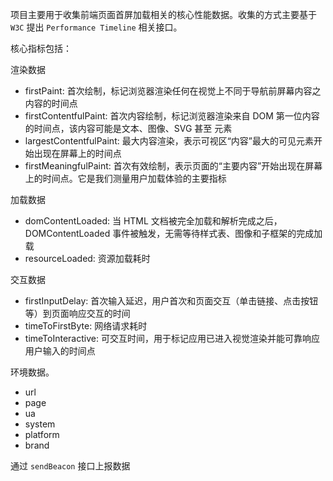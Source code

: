 项目主要用于收集前端页面首屏加载相关的核心性能数据。收集的方式主要基于 `W3C` 提出 `Performance Timeline` 相关接口。

核心指标包括：

渲染数据

- firstPaint: 首次绘制，标记浏览器渲染任何在视觉上不同于导航前屏幕内容之内容的时间点
- firstContentfulPaint: 首次内容绘制，标记浏览器渲染来自 DOM 第一位内容的时间点，该内容可能是文本、图像、SVG 甚至 元素
- largestContentfulPaint: 最大内容渲染，表示可视区“内容”最大的可见元素开始出现在屏幕上的时间点
- firstMeaningfulPaint: 首次有效绘制，表示页面的“主要内容”开始出现在屏幕上的时间点。它是我们测量用户加载体验的主要指标

加载数据

- domContentLoaded: 当 HTML 文档被完全加载和解析完成之后，DOMContentLoaded 事件被触发，无需等待样式表、图像和子框架的完成加载
- resourceLoaded: 资源加载耗时	

交互数据

- firstInputDelay: 首次输入延迟，用户首次和页面交互（单击链接、点击按钮等）到页面响应交互的时间
- timeToFirstByte: 网络请求耗时
- timeToInteractive: 可交互时间，用于标记应用已进入视觉渲染并能可靠响应用户输入的时间点

环境数据。

- url
- page
- ua
- system
- platform
- brand

通过 `sendBeacon` 接口上报数据